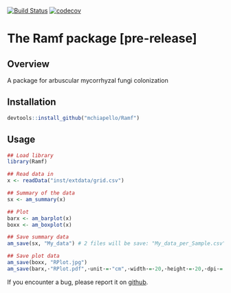 <!-- README.md is generated from README.Rmd. Please edit that file -->

[![Build Status](https://travis-ci.org/mchiapello/Ramf.svg?branch=master)](https://travis-ci.org/mchiapello/Ramf)
[![codecov](https://codecov.io/gh/mchiapello/Ramf/branch/master/graph/badge.svg)](https://codecov.io/gh/mchiapello/Ramf)

# The **Ramf** package [pre-release]



## Overview

A package for arbuscular mycorrhyzal fungi colonization

## Installation


```r
devtools::install_github("mchiapello/Ramf")
```

## Usage


```r
## Load library
library(Ramf)

## Read data in
x <- readData("inst/extdata/grid.csv")

## Summary of the data
sx <- am_summary(x)

## Plot
barx <- am_barplot(x)
boxx <- am_boxplot(x)

## Save summary data
am_save(sx, "My_data") # 2 files will be save: "My_data_per_Sample.csv" and "My_data_per_Replicate.csv"

## Save plot data
am_save(boxx, "RPlot.jpg")
am_save(barx,·"RPlot.pdf",·unit·=·"cm",·width·=·20,·height·=·20,·dpi·=·300)¬# set image unit, dimention and quality
```



If you encounter a bug, please report it on [github](https://github.com/mchiapello/Ramf/issues).

